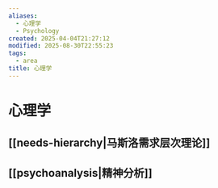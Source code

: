 ```yaml
---
aliases:
  - 心理学
  - Psychology
created: 2025-04-04T21:27:12
modified: 2025-08-30T22:55:23
tags:
  - area
title: 心理学
---
```


# 心理学

## [[needs-hierarchy|马斯洛需求层次理论]]

## [[psychoanalysis|精神分析]]
